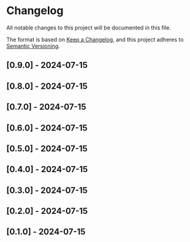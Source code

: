 # Changelog
All notable changes to this project will be documented in this file.

The format is based on [Keep a Changelog](https://keepachangelog.com/en/1.0.0/),
and this project adheres to [Semantic Versioning](https://semver.org/spec/v2.0.0.html).

## [0.9.0] - 2024-07-15


## [0.8.0] - 2024-07-15


## [0.7.0] - 2024-07-15


## [0.6.0] - 2024-07-15


## [0.5.0] - 2024-07-15


## [0.4.0] - 2024-07-15


## [0.3.0] - 2024-07-15


## [0.2.0] - 2024-07-15


## [0.1.0] - 2024-07-15

